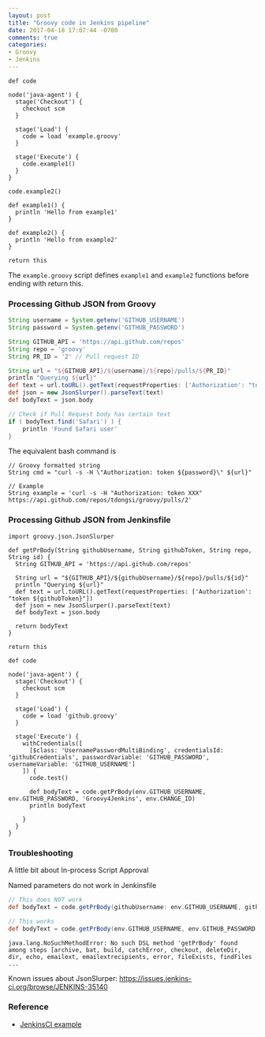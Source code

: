```yaml
---
layout: post
title: "Groovy code in Jenkins pipeline"
date: 2017-04-18 17:07:44 -0700
comments: true
categories: 
- Groovy
- Jenkins
---
```





``` plain Jenkinsfile
def code

node('java-agent') {
  stage('Checkout') {
    checkout scm
  }
  
  stage('Load') {
    code = load 'example.groovy'
  }
  
  stage('Execute') {
    code.example1()
  }
}

code.example2()
```

``` plain script example.groovy
def example1() {
  println 'Hello from example1'
}

def example2() {
  println 'Hello from example2'
}

return this
```

The `example.groovy` script defines `example1` and `example2` functions before ending with return this.

### Processing Github JSON from Groovy

``` groovy Processing JSON from Github
String username = System.getenv('GITHUB_USERNAME')
String password = System.getenv('GITHUB_PASSWORD')

String GITHUB_API = 'https://api.github.com/repos'
String repo = 'groovy'
String PR_ID = '2' // Pull request ID

String url = "${GITHUB_API}/${username}/${repo}/pulls/${PR_ID}"
println "Querying ${url}"
def text = url.toURL().getText(requestProperties: ['Authorization': "token ${password}"])
def json = new JsonSlurper().parseText(text)
def bodyText = json.body

// Check if Pull Request body has certain text
if ( bodyText.find('Safari') ) {
    println 'Found Safari user'
}
```

The equivalent bash command is

``` plain Equivalent bash command
// Groovy formatted string
String cmd = "curl -s -H \"Authorization: token ${password}\" ${url}"

// Example
String example = 'curl -s -H "Authorization: token XXX" https://api.github.com/repos/tdongsi/groovy/pulls/2'
```

### Processing Github JSON from Jenkinsfile

```
import groovy.json.JsonSlurper

def getPrBody(String githubUsername, String githubToken, String repo, String id) {
  String GITHUB_API = 'https://api.github.com/repos'

  String url = "${GITHUB_API}/${githubUsername}/${repo}/pulls/${id}"
  println "Querying ${url}"
  def text = url.toURL().getText(requestProperties: ['Authorization': "token ${githubToken}"])
  def json = new JsonSlurper().parseText(text)
  def bodyText = json.body
  
  return bodyText
}

return this
```

``` plain Jenkinsfile
def code

node('java-agent') {
  stage('Checkout') {
    checkout scm
  }
  
  stage('Load') {
    code = load 'github.groovy'
  }
  
  stage('Execute') {
    withCredentials([
      [$class: 'UsernamePasswordMultiBinding', credentialsId: 'githubCredentials', passwordVariable: 'GITHUB_PASSWORD', usernameVariable: 'GITHUB_USERNAME']
    ]) {
      code.test()

      def bodyText = code.getPrBody(env.GITHUB_USERNAME, env.GITHUB_PASSWORD, 'Groovy4Jenkins', env.CHANGE_ID)
      println bodyText

    }
  }
}
```

### Troubleshooting

A little bit about In-process Script Approval

Named parameters do not work in Jenkinsfile

``` groovy Named parameters
// This does NOT work
def bodyText = code.getPrBody(githubUsername: env.GITHUB_USERNAME, githubToken: env.GITHUB_PASSWORD, repo: 'Groovy4Jenkins', id: env.CHANGE_ID)

// This works
def bodyText = code.getPrBody(env.GITHUB_USERNAME, env.GITHUB_PASSWORD, 'Groovy4Jenkins', env.CHANGE_ID)
```

``` plain Error message
java.lang.NoSuchMethodError: No such DSL method 'getPrBody' found among steps [archive, bat, build, catchError, checkout, deleteDir, dir, echo, emailext, emailextrecipients, error, fileExists, findFiles
...
```

Known issues about JsonSlurper: https://issues.jenkins-ci.org/browse/JENKINS-35140

### Reference

* [JenkinsCI example](https://github.com/jenkinsci/pipeline-examples/tree/master/pipeline-examples/load-from-file)